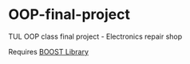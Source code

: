 # OOP-final-project
TUL OOP class final project - Electronics repair shop

Requires [BOOST Library](https://www.boost.org)
